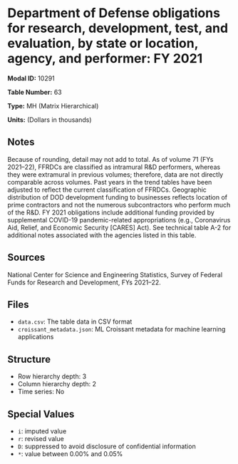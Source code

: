 # Department of Defense obligations for research, development, test, and evaluation, by state or location, agency, and performer: FY 2021

**Modal ID:** 10291

**Table Number:** 63

**Type:** MH (Matrix Hierarchical)

**Units:** (Dollars in thousands)

## Notes

Because of rounding, detail may not add to total. As of volume 71 (FYs 2021–22), FFRDCs are classified as intramural R&D performers, whereas they were extramural in previous volumes; therefore, data are not directly comparable across volumes. Past years in the trend tables have been adjusted to reflect the current classification of FFRDCs. Geographic distribution of DOD development funding to businesses reflects location of prime contractors and not the numerous subcontractors who perform much of the R&D. FY 2021 obligations include additional funding provided by supplemental COVID-19 pandemic-related appropriations (e.g., Coronavirus Aid, Relief, and Economic Security [CARES] Act). See technical table A-2 for additional notes associated with the agencies listed in this table.

## Sources

National Center for Science and Engineering Statistics, Survey of Federal Funds for Research and Development, FYs 2021–22.

## Files

- `data.csv`: The table data in CSV format
- `croissant_metadata.json`: ML Croissant metadata for machine learning applications

## Structure

- Row hierarchy depth: 3
- Column hierarchy depth: 2
- Time series: No

## Special Values

- `i`: imputed value
- `r`: revised value
- `D`: suppressed to avoid disclosure of confidential information
- `*`: value between 0.00% and 0.05%
